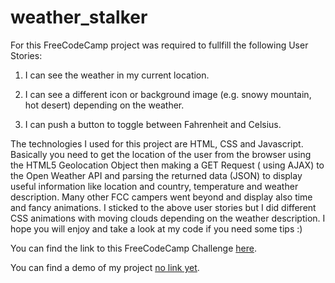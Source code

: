 # weather_stalker
For this FreeCodeCamp project was required to fullfill the following User Stories:

1. I can see the weather in my current location.

2. I can see a different icon or background image (e.g. snowy mountain, hot desert) depending on the weather.

3. I can push a button to toggle between Fahrenheit and Celsius.

The technologies I used for this project are HTML, CSS and Javascript. Basically you need to get the location of the user from the browser using the HTML5 Geolocation Object then making a GET Request ( using AJAX) to the Open Weather API and parsing the returned data (JSON) to display useful information like location and country, temperature and weather description. Many other FCC campers went beyond and display also time and fancy animations. I sticked to the above user stories but I did different CSS animations with moving clouds depending on the weather description. I hope you will enjoy and take a look at my code if you need some tips :) 

You can find the link to this FreeCodeCamp Challenge [here](https://www.freecodecamp.org/challenges/show-the-local-weather).

You can find a demo of my project [no link yet]().
